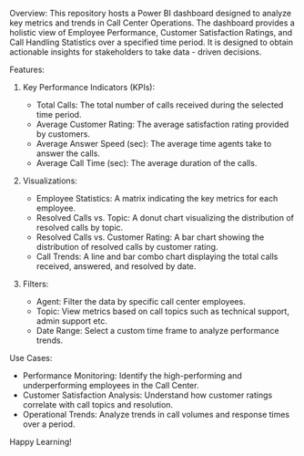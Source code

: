 Overview:
This repository hosts a Power BI dashboard designed to analyze key metrics and trends in Call Center Operations. The dashboard provides a holistic view of Employee Performance, Customer Satisfaction 
Ratings, and Call Handling Statistics over a specified time period. It is designed to obtain actionable insights for stakeholders to take data - driven decisions.

Features:
1. Key Performance Indicators (KPIs):
   - Total Calls: The total number of calls received during the selected time period.
   - Average Customer Rating: The average satisfaction rating provided by customers.
   - Average Answer Speed (sec): The average time agents take to answer the calls.
   - Average Call Time (sec): The average duration of the calls.

2. Visualizations:
   - Employee Statistics: A matrix indicating the key metrics for each employee.
   - Resolved Calls vs. Topic: A donut chart visualizing the distribution of resolved calls by topic.
   - Resolved Calls vs. Customer Rating: A bar chart showing the distribution of resolved calls by customer rating.
   - Call Trends: A line and bar combo chart displaying the total calls received, answered, and resolved by date.
  
3. Filters:
   - Agent: Filter the data by specific call center employees.
   - Topic: View metrics based on call topics such as technical support, admin support etc.
   - Date Range: Select a custom time frame to analyze performance trends.

Use Cases:
- Performance Monitoring: Identify the high-performing and underperforming employees in the Call Center.
- Customer Satisfaction Analysis: Understand how customer ratings correlate with call topics and resolution.
- Operational Trends: Analyze trends in call volumes and response times over a period.

Happy Learning!
